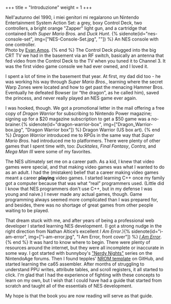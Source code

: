 +++
title = "Introduzione"
weight = 1
+++

Nell'autunno del 1990, i miei genitori mi regalarono un Nintendo Entertainment
System Action Set: a grey, boxy Control Deck, two controllers, a bright orange
"Zapper" light gun, and a cartridge that contained both _Super Mario
Bros._ and _Duck Hunt_. {% sidenote(id="nes-console-set",
img=["NES-Console-Set.jpg", ""]) %}
An NES console with one controller.\
Photo by [Evan Amos](https://commons.wikimedia.org/wiki/User:Evan-Amos).
{% end %}
The Control Deck plugged into the big CRT TV
we had in the basement via an RF switch, basically an antenna that fed video
from the Control Deck to the TV when you tuned it to Channel 3. It was the
first video game console we had ever owned, and I loved it.

I spent a lot of time in the basement that year. At first, my dad did too -
he was working his way through _Super Mario Bros._, learning where the
secret Warp Zones were located and how to get past the menacing Hammer Bros.
Eventually he defeated Bowser (or “the dragon”, as he called him), saved the
princess, and never really played an NES game ever again.

I was hooked, though. We got a promotional letter in the mail
offering a free copy of _Dragon Warrior_
for subscribing to Nintendo Power magazine; signing
up for a $20 magazine subscription to get a $50 game was a
no-brainer.{% sidenote(id="dragon-warrior-box",
img=["Dragon_Warrior-box.jpg", "Dragon Warrior box"]) %}
Dragon Warrior (US box art).
{% end %}
_Dragon Warrior_ introduced me to RPGs in the
same way that _Super Mario Bros._ had introduced me to
platformers. There were plenty of other games that I spent time
with, too: _Ducktales_, _Final Fantasy_,
_Contra_, and _Mega Man III_ were some of my
favorites.

The NES ultimately set me on a career path. As a kid, I knew that video
games were special, and that making video games was what I wanted to do as an
adult. I had the (mistaken) belief that a career making video games meant a
career **playing** video games. I started learning C++ once my
family got a computer because that was what “real” programmers used. (Little
did I know that NES programmers don't use C++, but in my defense I was young
and naive.) I never made any actual games, though. Game programming always
seemed more complicated than I was prepared for, and besides, there was no
shortage of great games from other people waiting to be played.

That dream stuck with me, and after years of being a professional web
developer I started learning NES development. (I got a strong nudge in the
right direction from Nathan Altice’s excellent _I Am Error_.){% sidenote(id="i-am-error",
img=["i-am-error.jpg", "I Am Error, front cover"]) %}
[_I Am Error_](https://mitpress.mit.edu/books/i-am-error).
{% end %}
It was hard to know where to begin. There were plenty of resources around the
internet, but they were all incomplete or inaccurate in some way. I got started
with bunnyboy's ["Nerdy Nights"](https://nerdy-nights.nes.science) series on the NintendoAge forums. Then I found
tepples' [NROM template](https://github.com/pinobatch/nrom-template)
on GitHub, and started learning the ca65 assembler.
After months of struggling to understand PPU writes, attribute tables, and
scroll registers, it all started to click. I'm glad that I had the experience
of fighting with these concepts to learn on my own, but I wish that I could
have had a guide that started from scratch and taught all of the essentials of
NES development.

My hope is that the book you are now reading will serve as that guide.
